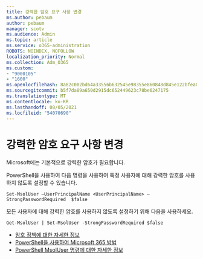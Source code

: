 ```yaml
---
title: 강력한 암호 요구 사항 변경
ms.author: pebaum
author: pebaum
manager: scotv
ms.audience: Admin
ms.topic: article
ms.service: o365-administration
ROBOTS: NOINDEX, NOFOLLOW
localization_priority: Normal
ms.collection: Adm_O365
ms.custom:
- "9000105"
- "1600"
ms.openlocfilehash: 8a82c002bd64a33556b632545e98355e860848d845e122bfea06fbc5ee5dcb90
ms.sourcegitcommit: b5f7da89a650d2915dc652449623c78be6247175
ms.translationtype: MT
ms.contentlocale: ko-KR
ms.lasthandoff: 08/05/2021
ms.locfileid: "54070690"
---
```

# <a name="change-strong-password-requirement"></a>강력한 암호 요구 사항 변경

Microsoft에는 기본적으로 강력한 암호가 필요합니다.

PowerShell을 사용하여 다음 명령을 사용하여 특정 사용자에 대해 강력한 암호를 사용하지 않도록 설정할 수 있습니다.

`Set-MsolUser –UserPrincipalName <UserPrincipalName> –StrongPasswordRequired  $false`

모든 사용자에 대해 강력한 암호를 사용하지 않도록 설정하기 위해 다음을 사용하세요.

`Get-MsolUser | Set-MsolUser -StrongPasswordRequired $false`

- [암호 정책에 대한 자세한 정보](https://docs.microsoft.com/azure/active-directory/authentication/concept-sspr-policy#password-policies-that-only-apply-to-cloud-user-accounts)
- [PowerShell을 사용하여 Microsoft 365 방법](https://docs.microsoft.com/office365/enterprise/powershell/connect-to-office-365-powershell#connect-with-the-microsoft-azure-active-directory-module-for-windows-powershell)
- [PowerShell MsolUser 명령에 대한 자세한 정보](https://docs.microsoft.com/powershell/module/msonline/set-msoluser?view=azureadps-1.0)
